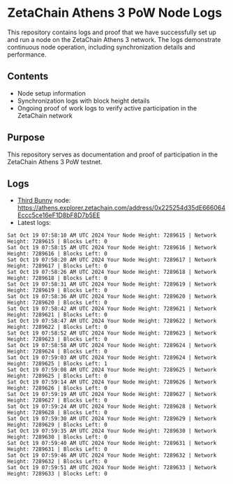 # ZetaChain Athens 3 PoW Node Logs
This repository contains logs and proof that we have successfully set up and run a node on the ZetaChain Athens 3 network. The logs demonstrate continuous node operation, including synchronization details and performance.

## Contents
- Node setup information
- Synchronization logs with block height details
- Ongoing proof of work logs to verify active participation in the ZetaChain network

## Purpose
This repository serves as documentation and proof of participation in the ZetaChain Athens 3 PoW testnet.

## Logs

- [Third Bunny](https://thirdbunny.xyz/) node: https://athens.explorer.zetachain.com/address/0x225254d35dE666064Eccc5ce16eF1D8bF8D7b5EE
- Latest logs:
```
Sat Oct 19 07:58:10 AM UTC 2024 Your Node Height: 7289615 | Network Height: 7289615 | Blocks Left: 0
Sat Oct 19 07:58:15 AM UTC 2024 Your Node Height: 7289616 | Network Height: 7289616 | Blocks Left: 0
Sat Oct 19 07:58:20 AM UTC 2024 Your Node Height: 7289617 | Network Height: 7289617 | Blocks Left: 0
Sat Oct 19 07:58:26 AM UTC 2024 Your Node Height: 7289618 | Network Height: 7289618 | Blocks Left: 0
Sat Oct 19 07:58:31 AM UTC 2024 Your Node Height: 7289619 | Network Height: 7289619 | Blocks Left: 0
Sat Oct 19 07:58:36 AM UTC 2024 Your Node Height: 7289620 | Network Height: 7289620 | Blocks Left: 0
Sat Oct 19 07:58:42 AM UTC 2024 Your Node Height: 7289621 | Network Height: 7289621 | Blocks Left: 0
Sat Oct 19 07:58:47 AM UTC 2024 Your Node Height: 7289622 | Network Height: 7289622 | Blocks Left: 0
Sat Oct 19 07:58:52 AM UTC 2024 Your Node Height: 7289623 | Network Height: 7289623 | Blocks Left: 0
Sat Oct 19 07:58:58 AM UTC 2024 Your Node Height: 7289624 | Network Height: 7289624 | Blocks Left: 0
Sat Oct 19 07:59:03 AM UTC 2024 Your Node Height: 7289624 | Network Height: 7289625 | Blocks Left: 1
Sat Oct 19 07:59:08 AM UTC 2024 Your Node Height: 7289625 | Network Height: 7289625 | Blocks Left: 0
Sat Oct 19 07:59:14 AM UTC 2024 Your Node Height: 7289626 | Network Height: 7289626 | Blocks Left: 0
Sat Oct 19 07:59:19 AM UTC 2024 Your Node Height: 7289627 | Network Height: 7289627 | Blocks Left: 0
Sat Oct 19 07:59:24 AM UTC 2024 Your Node Height: 7289628 | Network Height: 7289628 | Blocks Left: 0
Sat Oct 19 07:59:30 AM UTC 2024 Your Node Height: 7289629 | Network Height: 7289629 | Blocks Left: 0
Sat Oct 19 07:59:35 AM UTC 2024 Your Node Height: 7289630 | Network Height: 7289630 | Blocks Left: 0
Sat Oct 19 07:59:40 AM UTC 2024 Your Node Height: 7289631 | Network Height: 7289631 | Blocks Left: 0
Sat Oct 19 07:59:46 AM UTC 2024 Your Node Height: 7289632 | Network Height: 7289632 | Blocks Left: 0
Sat Oct 19 07:59:51 AM UTC 2024 Your Node Height: 7289633 | Network Height: 7289633 | Blocks Left: 0
```
